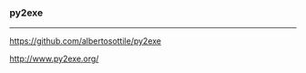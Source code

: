 ### py2exe
---
https://github.com/albertosottile/py2exe

http://www.py2exe.org/

```py




```

```
```

```
```

